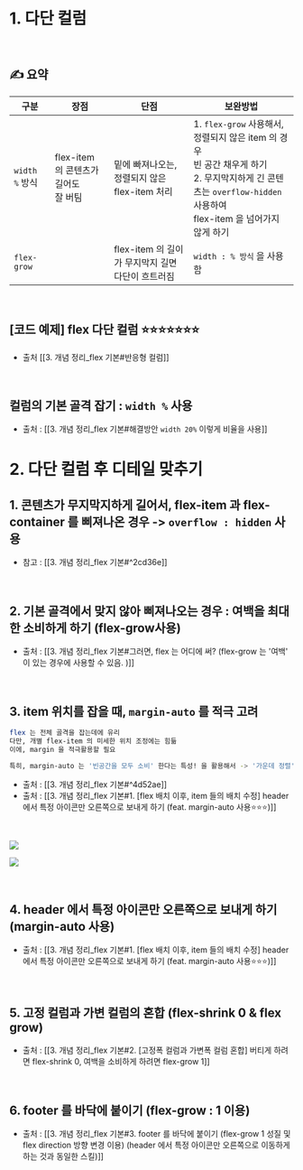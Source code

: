 




# 1. 다단 컬럼 

<br>

## ✍ 요약 
| 구분            | 장점                                     | 단점                                                  | 보완방법                                                                                                                                                                  |
| --------------- | ---------------------------------------- | ----------------------------------------------------- | ------------------------------------------------------------------------------------------------------------------------------------------------------------------------- |
| `width %`  방식 | flex-item 의 콘텐츠가 길어도 <br>잘 버팀 | 밑에 빠져나오는, 정렬되지 않은 flex-item 처리         | 1. `flex-grow` 사용해서, 정렬되지 않은 item 의 경우 <br>빈 공간 채우게 하기<br>2. 무지막지하게 긴 콘텐츠는 `overflow-hidden` 사용하여 <br>flex-item 을 넘어가지 않게 하기 |
| `flex-grow`     |                                          | flex-item 의 길이가 무지막지 길면 <br>다단이 흐트러짐 | `width : % 방식` 을 사용함                                                                                                                                                                           |

<br>

## [코드 예제] flex 다단 컬럼 ⭐⭐⭐⭐⭐⭐⭐ 
- 출처 [[3. 개념 정리_flex 기본#반응형 컬럼]]


<br>

## 컬럼의 기본 골격 잡기 : `width %` 사용
- 출처 : [[3. 개념 정리_flex 기본#해결방안 `width 20%` 이렇게 비율을 사용]]






# 2. 다단 컬럼 후 디테일 맞추기 


## 1. 콘텐츠가 무지막지하게 길어서, flex-item 과 flex-container 를 삐져나온 경우 -> `overflow : hidden` 사용 
- 참고 : [[3. 개념 정리_flex 기본#^2cd36e]]


<br>

## 2. 기본 골격에서 맞지 않아 삐져나오는 경우 : 여백을 최대한 소비하게 하기 (flex-grow사용)
- 출처 : [[3. 개념 정리_flex 기본#그러면, flex 는 어디에 써? (flex-grow 는 '여백' 이 있는 경우에 사용할 수 있음. )]]



<br>


## 3. item 위치를 잡을 때, `margin-auto` 를 적극 고려 
``` bash 
flex 는 전체 골격을 잡는데에 유리 
다만, 개별 flex-item 의 미세한 위치 조정에는 힘듦 
이에, margin 을 적극활용할 필요 

특히, margin-auto 는 '빈공간을 모두 소비' 한다는 특성! 을 활용해서 -> '가운데 정렬' , '오른쪽 정렬' 을 할 수 있음! 
```

- 출처 : [[3. 개념 정리_flex 기본#^4d52ae]]
- 출처 : [[3. 개념 정리_flex 기본#1. [flex 배치 이후, item 들의 배치 수정] header 에서 특정 아이콘만 오른쪽으로 보내게 하기 (feat. margin-auto 사용⭐⭐⭐)]]

<br>

![](https://i.imgur.com/1J4yE3H.png)

![](https://i.imgur.com/1NxQhDr.png)


<br>

## 4. header 에서 특정 아이콘만 오른쪽으로 보내게 하기 (margin-auto 사용) 
- 출처 : [[3. 개념 정리_flex 기본#1. [flex 배치 이후, item 들의 배치 수정] header 에서 특정 아이콘만 오른쪽으로 보내게 하기 (feat. margin-auto 사용⭐⭐⭐)]]


<br>


## 5. 고정 컬럼과 가변 컬럼의 혼합 (flex-shrink 0 & flex grow)
- 출처 : [[3. 개념 정리_flex 기본#2. [고정폭 컬럼과 가변폭 컬럼 혼합] 버티게 하려면 flex-shrink 0, 여백을 소비하게 하려면 flex-grow 1]]

<br>

## 6. footer 를 바닥에 붙이기 (flex-grow : 1 이용)

- 출처 : [[3. 개념 정리_flex 기본#3. footer 를 바닥에 붙이기 (flex-grow 1 성질 및 flex direction 방향 변경 이용) (header 에서 특정 아이콘만 오른쪽으로 이동하게 하는 것과 동일한 스킬)]]



